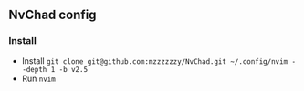 ## NvChad config

### Install

- Install
  `git clone git@github.com:mzzzzzzy/NvChad.git ~/.config/nvim --depth 1 -b v2.5`
- Run
  `nvim`
